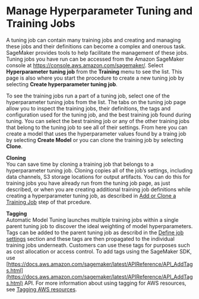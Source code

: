 # Manage Hyperparameter Tuning and Training Jobs<a name="multiple-algorithm-hpo-manage-tuning-jobs"></a>

A tuning job can contain many training jobs and creating and managing these jobs and their definitions can become a complex and onerous task\. SageMaker provides tools to help facilitate the management of these jobs\. Tuning jobs you have run can be accessed from the Amazon SageMaker console at [https://console\.aws\.amazon\.com/sagemaker/](https://console.aws.amazon.com/sagemaker/)\. Select **Hyperparameter tuning job** from the **Training** menu to see the list\. This page is also where you start the procedure to create a new tuning job by selecting **Create hyperparameter tuning job**\. 

To see the training jobs run a part of a tuning job, select one of the hyperparameter tuning jobs from the list\. The tabs on the tuning job page allow you to inspect the training jobs, their definitions, the tags and configuration used for the tuning job, and the best training job found during tuning\. You can select the best training job or any of the other training jobs that belong to the tuning job to see all of their settings\. From here you can create a model that uses the hyperparameter values found by a traing job by selecting **Create Model** or you can clone the training job by selecting **Clone**\.

**Cloning**  
You can save time by cloning a training job that belongs to a hyperparameter tuning job\. Cloning copies all of the job’s settings, including data channels, S3 storage locations for output artifacts\. You can do this for training jobs you have already run from the tuning job page, as just described, or when you are creating additional training job definitions while creating a hyperparameter tuning job, as described in [Add or Clone a Training Job](multiple-algorithm-hpo-create-tuning-jobs.md#multiple-algorithm-hpo-add-training-job) step of that prcedure\. 

**Tagging**  
Automatic Model Tuning launches multiple training jobs within a single parent tuning job to discover the ideal weighting of model hyperparameters\. Tags can be added to the parent tuning job as describd in the [Define job settings](multiple-algorithm-hpo-create-tuning-jobs.md#multiple-algorithm-hpo-create-tuning-jobs-define-settings) section and these tags are then propagated to the individual training jobs underneath\. Customers can use these tags for purposes such as cost allocation or access control\. To add tags using the SageMaker SDK, use [https://docs.aws.amazon.com/sagemaker/latest/APIReference/API_AddTags.html](https://docs.aws.amazon.com/sagemaker/latest/APIReference/API_AddTags.html) API\. For more information about using tagging for AWS resources, see [Tagging AWS resources](https://docs.aws.amazon.com/general/latest/gr/aws_tagging.html)\.